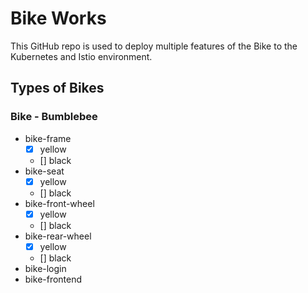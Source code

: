 # Bike Works

This GitHub repo is used to deploy multiple features of the Bike to the Kubernetes and Istio environment.

## Types of Bikes

### Bike - Bumblebee

 - bike-frame
    - [x] yellow
    - [] black
 - bike-seat
    - [x] yellow
    - [] black
 - bike-front-wheel
    - [x] yellow
    - [] black
 - bike-rear-wheel
    - [x] yellow
    - [] black
 - bike-login
 - bike-frontend
